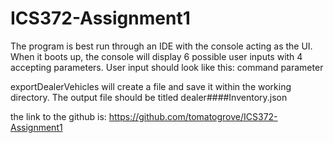 # ICS372-Assignment1

The program is best run through an IDE with the console acting as the UI. 
When it boots up, the console will display 6 possible user inputs with 4 accepting parameters.
User input should look like this:
	command parameter


exportDealerVehicles will create a file and save it within the working directory. The output file should be titled dealer####Inventory.json

the link to the github is: https://github.com/tomatogrove/ICS372-Assignment1